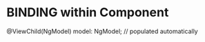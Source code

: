 BINDING within Component
========================

 @ViewChild(NgModel) model: NgModel; // populated automatically

